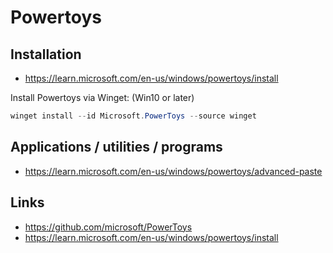 # Powertoys


## Installation
- https://learn.microsoft.com/en-us/windows/powertoys/install

Install Powertoys via Winget: (Win10 or later)
```powershell
winget install --id Microsoft.PowerToys --source winget
```


## Applications / utilities / programs

- https://learn.microsoft.com/en-us/windows/powertoys/advanced-paste


## Links
- https://github.com/microsoft/PowerToys
- https://learn.microsoft.com/en-us/windows/powertoys/install
